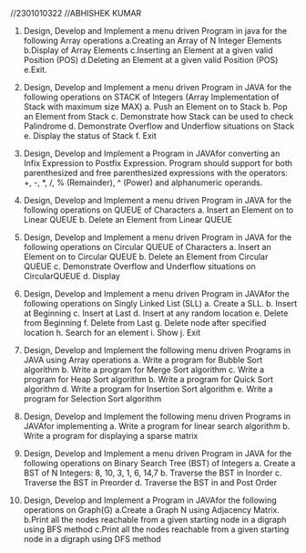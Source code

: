 //2301010322
//ABHISHEK KUMAR

1.	Design, Develop and Implement a menu driven Program in java for the following Array operations
a.Creating an Array of N Integer Elements
b.Display of Array Elements
c.Inserting an Element at a given valid Position (POS)
d.Deleting an Element at a given valid Position (POS)  e.Exit.

2.	Design, Develop and Implement a menu driven Program in JAVA for the following operations on STACK of Integers (Array Implementation of Stack with maximum size MAX) a. Push an Element on to Stack
b.	Pop an Element from Stack
c.	Demonstrate how Stack can be used to check Palindrome
d.	Demonstrate Overflow and Underflow situations on Stack
e.	Display the status of Stack
f.	Exit

3.	Design, Develop and Implement a Program in JAVAfor converting an Infix Expression to Postfix Expression. Program should support for both parenthesized and free parenthesized expressions with the operators: +, -, *, /, % (Remainder), ^ (Power) and alphanumeric operands.
	
4.	Design, Develop and Implement a menu driven Program in JAVA for the following operations on QUEUE of Characters
a. Insert an Element on to Linear QUEUE
b. Delete an Element from Linear QUEUE

5.	Design, Develop and Implement a menu driven Program in JAVA for the following operations on Circular QUEUE of Characters a. Insert an Element on to Circular QUEUE
b.	Delete an Element from Circular QUEUE
c.	Demonstrate Overflow and Underflow situations on CircularQUEUE
d.	Display

6.	Design, Develop and Implement a menu driven Program in JAVAfor the following operations on Singly Linked List (SLL) a. Create a SLL.
b.	Insert at Beginning
c.	Insert at Last
d.	Insert at any random location
e.	Delete from Beginning
f.	Delete from Last
g.	Delete node after specified location
h.	Search for an element
i.	Show
j.	Exit

7.	Design, Develop and Implement the following menu driven
Programs in JAVA using Array operations
a.	Write a program for Bubble Sort algorithm
b.	Write a program for Merge Sort algorithm
c.	Write a program for Heap Sort algorithm
b. Write a program for Quick Sort algorithm
d.	Write a program for Insertion Sort algorithm
e.	Write a program for Selection Sort algorithm

8.	Design, Develop and Implement the following menu driven
Programs in JAVAfor implementing
a.	Write a program for linear search algorithm
b.	Write a program for displaying a sparse matrix

9.	Design, Develop and Implement a menu driven Program in JAVA for the following
operations on Binary Search Tree (BST) of Integers 
a. Create a BST of N Integers: 8, 10, 3, 1, 6, 14,7
b.	Traverse the BST in Inorder
c.	Traverse the BST in Preorder
d.	Traverse the BST in and Post Order

10.	Design, Develop and Implement a Program in JAVAfor the following operations on
Graph(G)
a.Create a Graph N using Adjacency Matrix.
b.Print all the nodes reachable from a given starting node in a digraph using BFS method
c.Print all the nodes reachable from a given starting node in a digraph using DFS method



